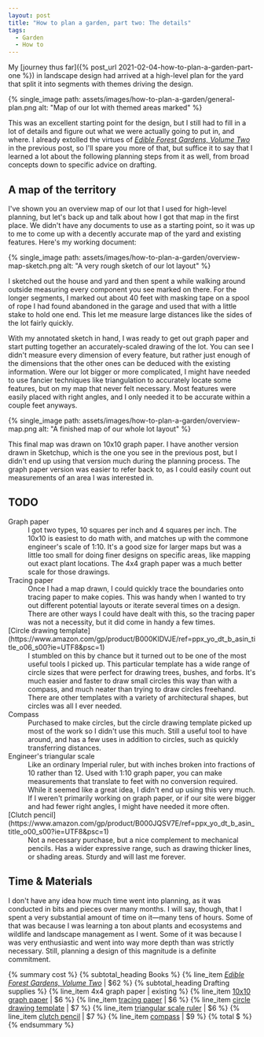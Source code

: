 ```yaml
---
layout: post
title: "How to plan a garden, part two: The details"
tags:
  - Garden
  - How to
---
```


My [journey thus far]({% post_url 2021-02-04-how-to-plan-a-garden-part-one %}) in landscape design had arrived at a high-level plan for the yard that split it into segments with themes driving the design.

{% single_image path: assets/images/how-to-plan-a-garden/general-plan.png alt: "Map of our lot with themed areas marked" %}

This was an excellent starting point for the design, but I still had to fill in a lot of details and figure out what we were actually going to put in, and where.
I already extolled the virtues of <cite>[Edible Forest Gardens, Volume Two](https://www.chelseagreen.com/product/edible-forest-gardens-volume-ii/)</cite> in the previous post, so I'll spare you more of that, but suffice it to say that I learned a lot about the following planning steps from it as well, from broad concepts down to specific advice on drafting.

## A map of the territory ##

I've shown you an overview map of our lot that I used for high-level planning, but let's back up and talk about how I got that map in the first place.
We didn't have any documents to use as a starting point, so it was up to me to come up with a decently accurate map of the yard and existing features.
Here's my working document:

{% single_image path: assets/images/how-to-plan-a-garden/overview-map-sketch.png alt: "A very rough sketch of our lot layout" %}

I sketched out the house and yard and then spent a while walking around outside measuring every component you see marked on there.
For the longer segments, I marked out about 40 feet with masking tape on a spool of rope I had found abandoned in the garage and used that with a little stake to hold one end.
This let me measure large distances like the sides of the lot fairly quickly.

With my annotated sketch in hand, I was ready to get out graph paper and start putting together an accurately-scaled drawing of the lot.
You can see I didn't measure every dimension of every feature, but rather just enough of the dimensions that the other ones can be deduced with the existing information.
Were our lot bigger or more complicated, I might have needed to use fancier techniques like triangulation to accurately locate some features, but on my map that never felt necessary.
Most features were easily placed with right angles, and I only needed it to be accurate within a couple feet anyways.

{% single_image path: assets/images/how-to-plan-a-garden/overview-map.png alt: "A finished map of our whole lot layout" %}

This final map was drawn on 10x10 graph paper.
I have another version drawn in Sketchup, which is the one you see in the previous post, but I didn't end up using that version much during the planning process.
The graph paper version was easier to refer back to, as I could easily count out measurements of an area I was interested in.

## TODO ##

<dl>
  <dt>Graph paper</dt>
  <dd>I got two types, 10 squares per inch and 4 squares per inch. The 10x10 is easiest to do math with, and matches up with the commone engineer's scale of 1:10.
      It's a good size for larger maps but was a little too small for doing finer designs on specific areas, like mapping out exact plant locations.
      The 4x4 graph paper was a much better scale for those drawings.</dd>
  <dt>Tracing paper</dt>
  <dd>Once I had a map drawn, I could quickly trace the boundaries onto tracing paper to make copies.
      This was handy when I wanted to try out different potential layouts or iterate several times on a design.
      There are other ways I could have dealt with this, so the tracing paper was not a necessity, but it did come in handy a few times.</dd>
  <dt>[Circle drawing template](https://www.amazon.com/gp/product/B000KIDVJE/ref=ppx_yo_dt_b_asin_title_o06_s00?ie=UTF8&psc=1)</dt>
  <dd>I stumbled on this by chance but it turned out to be one of the most useful tools I picked up.
      This particular template has a wide range of circle sizes that were perfect for drawing trees, bushes, and forbs.
      It's much easier and faster to draw small circles this way than with a compass, and much neater than trying to draw circles freehand.
      There are other templates with a variety of architectural shapes, but circles was all I ever needed.</dd>
  <dt>Compass</dt>
  <dd>Purchased to make circles, but the circle drawing template picked up most of the work so I didn't use this much.
      Still a useful tool to have around, and has a few uses in addition to circles, such as quickly transferring distances.</dd>
  <dt>Engineer's triangular scale</dt>
  <dd>Like an ordinary Imperial ruler, but with inches broken into fractions of 10 rather than 12.
      Used with 1:10 graph paper, you can make measurements that translate to feet with no conversion required.
      While it seemed like a great idea, I didn't end up using this very much.
      If I weren't primarily working on graph paper, or if our site were bigger and had fewer right angles, I might have needed it more often.</dd>
  <dt>[Clutch pencil](https://www.amazon.com/gp/product/B000JQSV7E/ref=ppx_yo_dt_b_asin_title_o00_s00?ie=UTF8&psc=1)</dt>
  <dd>Not a necessary purchase, but a nice complement to mechanical pencils.
      Has a wider expressive range, such as drawing thicker lines, or shading areas.
      Sturdy and will last me forever.</dd>
</dl>

## Time & Materials ##

I don't have any idea how much time went into planning, as it was conducted in bits and pieces over many months.
I will say, though, that I spent a very substantial amount of time on it—many tens of hours.
Some of that was because I was learning a ton about plants and ecosystems and wildlife and landscape management as I went.
Some of it was because I was very enthusiastic and went into way more depth than was strictly necessary.
Still, planning a design of this magnitude is a definite commitment.

{% summary cost %}
{% subtotal_heading Books %}
{% line_item <cite>[Edible Forest Gardens, Volume Two](https://www.chelseagreen.com/product/edible-forest-gardens-volume-ii/)</cite> | $62 %}
{% subtotal_heading Drafting supplies %}
{% line_item 4x4 graph paper | existing %}
{% line_item [10x10 graph paper](https://www.amazon.com/gp/product/B001KZH2DC/ref=ppx_yo_dt_b_asin_title_o02_s01?ie=UTF8&psc=1) | $6 %}
{% line_item [tracing paper](https://www.amazon.com/gp/product/B004GXBXSK/ref=ppx_yo_dt_b_asin_title_o02_s00?ie=UTF8&psc=1) | $6 %}
{% line_item [circle drawing template](https://www.amazon.com/gp/product/B000KIDVJE/ref=ppx_yo_dt_b_asin_title_o06_s00?ie=UTF8&psc=1) | $7 %}
{% line_item [triangular scale ruler](https://www.amazon.com/gp/product/B000HEOI0W/ref=ppx_yo_dt_b_asin_title_o06_s00?ie=UTF8&psc=1) | $6 %}
{% line_item [clutch pencil](https://www.amazon.com/gp/product/B000JQSV7E/ref=ppx_yo_dt_b_asin_title_o00_s00?ie=UTF8&psc=1) | $7 %}
{% line_item [compass](https://www.amazon.com/gp/product/B005M306U4/ref=ppx_yo_dt_b_asin_title_o00_s00?ie=UTF8&psc=1) | $9 %}
{% total $ %}
{% endsummary %}
